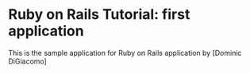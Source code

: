 # Ruby on Rails Tutorial: first application

This is the sample application for Ruby on Rails application by
[Dominic DiGiacomo]